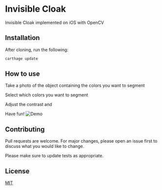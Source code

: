 # Invisible Cloak
Invisible Cloak implemented on iOS with OpenCV

## Installation

After cloning, run the following:
```bash
carthage update
````
## How to use
Take a photo of the object containing the colors you want to segment


Select which colors you want to segment

Adjust the contrast and 


Have fun!
![Demo](InvisibleCloak.gif)


## Contributing
Pull requests are welcome. For major changes, please open an issue first to discuss what you would like to change.

Please make sure to update tests as appropriate.

## License
[MIT](https://choosealicense.com/licenses/mit/)
